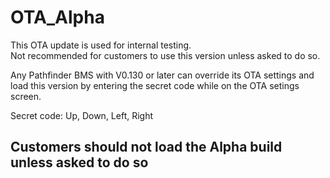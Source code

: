 # OTA_Alpha

This OTA update is used for internal testing.     
Not recommended for customers to use this version unless asked to do so.     

Any Pathfinder BMS with V0.130 or later can override its OTA settings and load this version by entering the secret code while on the OTA setings screen.

Secret code: Up, Down, Left, Right

## Customers should not load the Alpha build unless asked to do so
